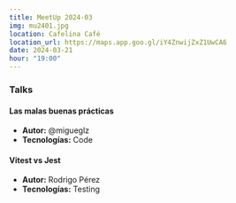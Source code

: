```yaml
---
title: MeetUp 2024-03
img: mu2401.jpg
location: Cafelina Café
location_url: https://maps.app.goo.gl/iY4ZnwijZxZ1UwCA6
date: 2024-03-21
hour: "19:00"
---
```


### Talks

#### Las malas buenas prácticas

* **Autor:** @migueglz
* **Tecnologías:** Code

#### Vitest vs Jest

* **Autor:** Rodrigo Pérez
* **Tecnologías:** Testing
